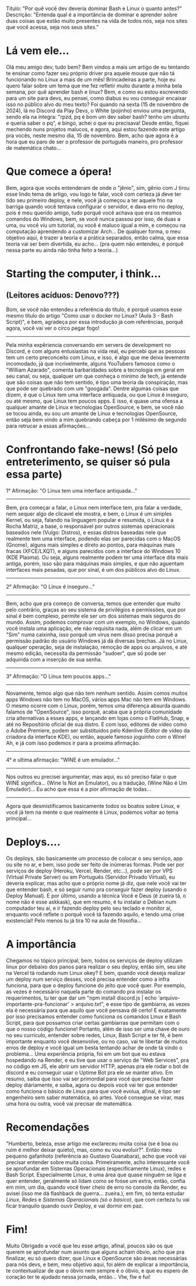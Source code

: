 Titulo: "Por quê você dev deveria dominar Bash e Linux o quanto antes?"
Descrição: "Entenda qual é a importância de dominar e aprender sobre duas coisas que estão muito presentes na vida de todos nós, seja nos sites que você acessa, seja nos seus sites."



# Lá vem ele...

Olá meu amigo dev, tudo bem? Bem vindos a mais um artigo de eu tentando te ensinar como fazer seu próprio driver pra aquele mouse que não tá funcionando no Linux a mais de um mês! Brincadeiras a parte, hoje eu quero falar sobre um tema que me fez refletir muito durante a minha bela semana, por quê aprender bash e linux? Bem, e como eu estou escrevendo para um site para devs, eu pensei, como diabus eu vou conseguir encaixar isso no público alvo do meu texto? Foi quando na sexta (15 de novembro de 2024), lá no Discord da Play Devs, o White (pojinho) enviou uma pergunta, sendo ela na íntegra: "rpzd, pq é bom um dev saber bash? tenho um ubuntu e queria saber o pq", e bingo, achei o que eu precisava! Desde então, fiquei mechendo nuns projetos malucos, e agora, aqui estou fazendo este artigo pra vocês, neste mesmo dia, 15 de novembro. Bem, acho que agora é a hora que eu paro de ser o professor de português maneiro, pro professor de matemática chato...


# Que comece a ópera!

Bem, agora que vocês entenderam de onde o "jênio", sim, gênio com J tirou esse lindo tema de artigo, vou logo te falar, você com certeza já deve ter tido seu primeiro deploy, e nele, você já começou a ter aquele frio na barriga quando você tentava configurar o servidor, e dava erro no deploy, pois é meu querido amigo, tudo porquê você achava que era os mesmos comandos do Windows, bem, se você nunca passou por isso, de duas a uma, ou você viu um tutorial, ou você é maluco igual a mim, e começou na computação aprendendo a customizar Arch... De qualquer forma, o meu objetivo aqui, é trazer a teoria e a prática separados, então calma, que essa teoria vai ser bem divertida, eu acho... (pra quem não entendeu, é porquê nessa parte eu ainda não tinha feito a teoria...)


# Starting the computer, i think...
## (Leitores acíduos: Denovo???)

Bom, se você não entendeu a referência do título, é porquê usamos esse mesmo título do artigo "Como usar o docker no Linux? (Aula 3 - Bash Script)", e bem, agradeça por essa introdução já com referências, porquê agora, você vai ver o circo pegar fogo!

---

Pela minha expêriencia conversando em servers de development no Discord, e com alguns entusiastas na vida real, eu percebi que as pessoas tem um certo preconceito com Linux, e isso, é algo que me deixa levemente incomodado, já que incrivelmente, alguns YouTubers famosos como o "William Azarado", comenta barbaridades sobre a tecnologia em geral em seu canal, ou seja, qualquer um que conheça o minimo de tech, já entende que são coisas que não tem sentido, é tipo uma teoria da conspiração, mas que pode ser quebrado com um "googada". Dentre algumas coisas que dizem, é que o Linux tem uma interface antiquada, ou que Linux é inseguro, ou até mesmo, que Linux tem poucos apps. E isso, é quase uma ofensa a qualquer amante de Linux e tecnologias OpenSource, e bem, se você não se tocou ainda, eu sou um amante de Linux e tecnologias OpenSource, então seja bem vindo a mim quebrando cabeça por 1 milésimo de segundo para retrucar a essas afirmações...


# Confrontando fake-news! (Só pelo entreterimento, se quiser só pula essa parte)

1° Afirmação: "O Linux tem uma interface antiquada..."

---

Bem, pra começar a falar, o Linux nem interface tem, pra falar a verdade, nem sequer algo de clicavel ele mostra, e bem, o Linux é um simples Kernel, ou seja, falando na linguagem popular e resumida, o Linux é a Rocha Matriz, a base, o responsável por outros sistemas operacionais baseados nele (Vulgo: Distros), e essas distros baseadas nele que realmente tem uma interface, podendo elas ser parecidas com o MacOS (Gnome), alguns mais simples e direto ao pontos, para máquinas mais fracas (XFCE/LXQT), e alguns parecidos com a interface do Windows 10 (KDE Plasma). Ou seja, alguns realmente podem ter uma interface dita mais antiga, porém, isso são para máquinas mais simples, e que não aguentam interfaces mais pesadas, que por sinal, é um dos públicos alvo do Linux.

---

2° Afirmação: "O Linux é inseguro..."

---

Bem, acho que pra começo de conversa, temos que entender que muito pelo contrário, graças ao seu sistema de privilégios e permissões, que por sinal é bem complexo, permite ele ser um dos sistemas mais seguros do mundo. Assim, podemos comprovar com um exemplo, no Windows, quando você instala uma aplicação, ele não requisita nada, além de clicar em um "Sim" numa caixinha, isso porquê um virus nem disso precisa porquê a permissão padrão do usuário Windows já dá diversas brechas. Já no Linux, qualquer operação, seja de instalação, remoção de apps ou arquivos, e até mesmo edição, necessita da permissão "sudoer", que só pode ser adquirida com a inserção de sua senha.

---

3° Afirmação: "O Linux tem poucos apps..."

---

Novamente, temos algo que não tem nenhum sentido. Assim comos muitos apps Windows não tem no MacOS, vários apps Mac não tem em Windows. O mesmo ocorre com o Linux, porém, temos uma diferença absurda quando falamos de "OpenSource", isso porquê, acaba que a própria comunidade cria alternativas a esses apps, e lançando em lojas como o FlatHub, Snap, e até no Repositório oficial de sua distro. E com isso, editores de vídeo como o Adobe Premiere, podem ser substituidos pelo Kdenlive (Editor de vídeo da criadora da interface KDE), ou então, aquele famoso joguinho com o Wine! Ah, e já com isso podemos ir para a proxima afirmação.

---

4° e ultima afirmação: "WINE é um emulador..."

---

Nos outros eu precisei argumentar, mas aqui, eu só preciso falar o que WINE significa... (Wine Is Not an Emulator), ou a tradução, (Wine Não é Um Emulador)... Eu acho que essa é a pior afirmação de todas...

---

Agora que desmistificamos basicamente todos os boatos sobre Linux, e você já tem na mente o que realmente é Linux, podemos voltar ao tema principal...


# Deploys....

Os deploys, são basicamente um processo de colocar o seu serviço, app ou site no ar, e bem, isso pode ser feito de inúmeras formas. Pode ser por serviços de deploy (Heroku, Vercel, Render, etc...), pode ser por VPS (Virtual Private Server) ou em Português (Servidor Privado Virtual), eu deveria explicar, mas acho que o próprio nome já diz, que nele você vai ter que entender bash, e só seguir rumo pra conseguir fazer deploy (usando o Deploy Manual). E por último, usando a técnica Você e Deus (é zueira tá, o nome não é esse askkask), que em resumo, é tu instalar o Debian num computador teu aí, e ir fazendo deploy pelo seu teclado e monitor aí, enquanto você reflete o porquê você tá fazendo aquilo, e tendo uma crise existencial! Pelo menos tu já tira 10 na aula de filosofia...


# A importância

Chegamos no tópico principal, bem, todos os serviços de deploy utilizam linux por debaixo dos panos para realizar o seu deploy, então sim, seu site na Vercel tá rodando num Linux okey? E bem, quando você deseja realizar um deploy num serviço desses, você precisa entender como a infra funciona, para que o deploy funcione do jeito que você quer. Por exemplo, as vezes é necessário naquela parte do comando pra instalar os requerimentos, tu ter que dar um "npm install discord.js | echo 'arquivo-importante-pra-funcionar' > arquivo.txt", e esse tipo de gambiarra, as vezes ela é necessária para que aquilo que você pensava dê certo! E exatamente por isso precisamos entender como funciona os comandos Linux e Bash Script, para que possamos criar certas gambiarras que permitam com o que o nosso código funcione! Portanto, além de isso ser uma chave de ouro no seu currículo, entender sobre redes, Linux, Bash Script e ter fé, é bem importante enquanto você desenvolve, ou no caso, vai te libertar de muitos erros de deploy e você igual um besta tentando achar de onde tá vindo o problema... Uma experiência própria, foi em um bot que eu estava hospedando na Render, e eu tive que usar o serviço de "Web Services", pra no código em JS, ele abrir um servidor HTTP, apenas pra ele rodar o bot de discord e eu conseguir usar o Uptime Bot pra ele se manter ativo. Em resumo, saiba que isso vai ser primordial para você que precisa fazer deploy diáriamente, e saiba, agora ou depois você vai ter que entender como funciona o básico de Linux para que você evolua, afinal, é tipo ser engenheiro sem saber matemática, só artes. Você consegue se virar, mas uma hora ou outra, você vai precisar de matemática.


# Recomendações

"Humberto, beleza, esse artigo me exclareceu muita coisa (se é boa ou ruim é melhor deixar quieto), mas, como eu vou evoluir?". Então meu pequeno gafanhoto (referência ao Gustavo Guanabara), acho que você vai precisar entender sobre muita coisa. Primeiramente, acho interessante você se aprofundar em Sistemas Operacionais (especificamente Linux), redes e Bash Script. Especialmente Linux, é uma área que quase ninguém se liga e quer entender, geralmente só lidam como se fosse um extra, então, confia em mim, um dia, quando você tiver cheio de erro no console da Render, eu avisei (isso me dá flashback de guerra... zueira.), em fim, só tenta estudar *Linux*, *Redes* e *Sistemas Operacionais (só o basico)*, que com certeza tu vai ficar tranquilo quando ouvir Deploy, e vai dormir em paz.


# Fim!

Muito Obrigado a você que leu esse artigo, afinal, poucos são os que querem se aprofundar num asunto que alguns acham óbvio, acho que pra finalizar, eu só quero dizer, que Linux e OpenSource são áreas necessárias para nós devs, e bem, meu objetivo aqui, foi além de explicar a importância, te contextualizar de que o óbvio nem sempre é o óbvio, e que eu espero de coração ter te ajudado nessa jornada, então... Vlw, flw e fui!
